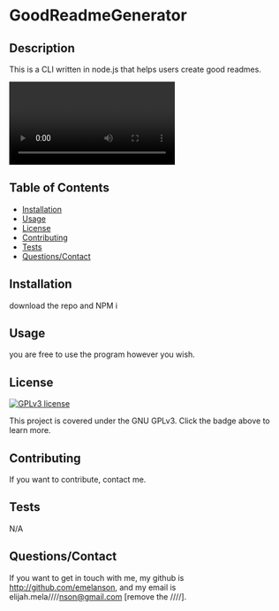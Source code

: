 # GoodReadmeGenerator

## Description

This is a CLI written in node.js that helps users create good readmes.

![](Develop\assets\Walkthrough.webm)

## Table of Contents

* [Installation](#installation)
* [Usage](#usage)
* [License](#license)
* [Contributing](#contributing)
* [Tests](#tests)
* [Questions/Contact](#questions/contact)



## Installation

download the repo and NPM i


## Usage 

you are free to use the program however you wish.


## License

[![GPLv3 license](https://img.shields.io/badge/License-GPLv3-blue.svg)](http://perso.crans.org/besson/LICENSE.html)

This project is covered under the GNU GPLv3.  Click the badge above to learn more.


## Contributing

If you want to contribute, contact me.

## Tests

N/A

## Questions/Contact

If you want to get in touch with me, my github is http://github.com/emelanson, and my email is elijah.mela////nson@gmail.com [remove the ////].


  
